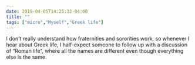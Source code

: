 ```yaml
---
date: 2019-04-05T14:25:32-04:00
title: ""
tags: ["micro","Myself","Greek life"]
---
```

I don’t really understand how fraternities and sororities work, so whenever I hear about Greek life, I half-expect someone to follow up with a discussion of “Roman life”, where all the names are different even though everything else is the same.
